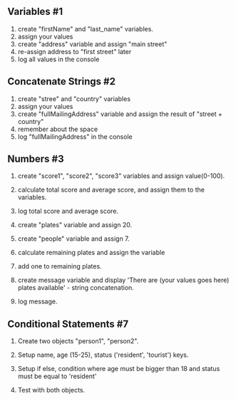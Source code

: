 ## Variables #1

1. create "firstName" and "last_name" variables.
2. assign your values
3. create "address" variable and assign "main street"
4. re-assign address to "first street" later
5. log all values in the console

## Concatenate Strings #2

1. create "stree" and "country" variables
2. assign your values
3. create "fullMailingAddress" variable and assign
   the result of "street + country"
4. remember about the space
5. log "fullMailingAddress" in the console

## Numbers #3

1. create "score1", "score2", "score3" variables and
   assign value(0-100).
2. calculate total score and average score, and
   assign them to the variables.
3. log total score and average score.

4. create "plates" variable and assign 20.
5. create "people" variable and assign 7.
6. calculate remaining plates and assign the variable
7. add one to remaining plates.
8. create message variable and display 'There are
   (your values goes here) plates available' - string
   concatenation.
9. log message.

## Conditional Statements #7

1. Create two objects "person1", "person2".
2. Setup name, age (15-25),
   status ('resident', 'tourist') keys.

3. Setup if else, condition where
   age must be bigger than 18 and status must be
   equal to 'resident'
4. Test with both objects.

